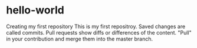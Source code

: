 # hello-world
Creating my first repository 
This is my first repositroy. 
Saved changes are called commits. 
Pull requests show diffs or differences of the content. 
"Pull" in your contribution and merge them into the master branch. 
